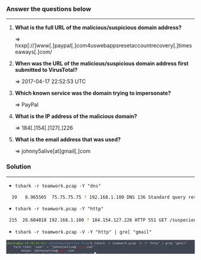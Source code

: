 ### Answer the questions below

---

1. **What is the full URL of the malicious/suspicious domain address?**
    
    ⇒ hxxp[://]www[.]paypal[.]com4uswebappsresetaccountrecovery[.]timeseaways[.]com/
    
2. **When was the URL of the malicious/suspicious domain address first submitted to VirusTotal?**
    
    ⇒ 2017-04-17 22:52:53 UTC
    
3. **Which known service was the domain trying to impersonate?**
    
    ⇒ PayPal
    
4. **What is the IP address of the malicious domain?**
    
    ⇒ 184[.]154[.]127[.]226
    
5. **What is the email address that was used?**
    
    ⇒ johnny5alive[at]gmail[.]com
    

### Solution

---

- `tshark -r teamwork.pcap -Y "dns"`

```Bash
  39   8.965505  75.75.75.75 ? 192.168.1.100 DNS 136 Standard query response 0x6926 A www.paypal.com4uswebappsresetaccountrecovery.timeseaways.com A 184.154.127.226
```

- `tshark -r teamwork.pcap -Y "http"`

```Bash
 215  28.604818 192.168.1.100 ? 184.154.127.226 HTTP 551 GET /suspecious.php HTTP/1.1 
```

- `tshark -r teamwork.pcap -V -Y "http" | gre[ "gmail"`

![](../../../../Image/image%2036.png)